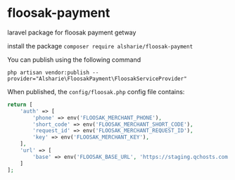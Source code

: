 # floosak-payment 
laravel package for floosak payment getway


install the package
`composer require alsharie/floosak-payment`


You can publish using the following command

`php artisan vendor:publish --provider="Alsharie\FloosakPayment\FloosakServiceProvider"`

When published, the `config/floosak.php` config file contains:



```php
return [
    'auth' => [
        'phone' => env('FLOOSAK_MERCHANT_PHONE'),
        'short_code' => env('FLOOSAK_MERCHANT_SHORT_CODE'),
        'request_id' => env('FLOOSAK_MERCHANT_REQUEST_ID'),
        'key' => env('FLOOSAK_MERCHANT_KEY'),
    ],
    'url' => [
        'base' => env('FLOOSAK_BASE_URL', 'https://staging.qchosts.com'),
    ]
];
```
